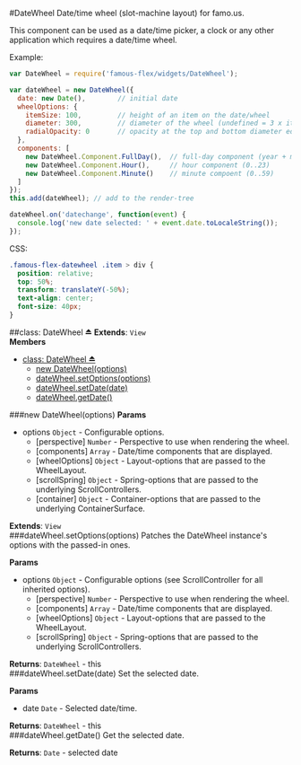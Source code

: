 <a name="module_DateWheel"></a>
#DateWheel
Date/time wheel (slot-machine layout) for famo.us.

This component can be used as a date/time picker, a clock or
any other application which requires a date/time wheel.

Example:

```javascript
var DateWheel = require('famous-flex/widgets/DateWheel');

var dateWheel = new DateWheel({
  date: new Date(),        // initial date
  wheelOptions: {
    itemSize: 100,         // height of an item on the date/wheel
    diameter: 300,         // diameter of the wheel (undefined = 3 x itemSize)
    radialOpacity: 0       // opacity at the top and bottom diameter edge
  },
  components: [
    new DateWheel.Component.FullDay(),  // full-day component (year + month + day)
    new DateWheel.Component.Hour(),     // hour component (0..23)
    new DateWheel.Component.Minute()    // minute compoent (0..59)
  ]
});
this.add(dateWheel); // add to the render-tree

dateWheel.on('datechange', function(event) {
  console.log('new date selected: ' + event.date.toLocaleString());
});
```

CSS:

```css
.famous-flex-datewheel .item > div {
  position: relative;
  top: 50%;
  transform: translateY(-50%);
  text-align: center;
  font-size: 40px;
}
```

<a name="exp_module_DateWheel"></a>
##class: DateWheel ⏏
**Extends**: `View`  
**Members**

* [class: DateWheel ⏏](#exp_module_DateWheel)
  * [new DateWheel(options)](#exp_new_module_DateWheel)
  * [dateWheel.setOptions(options)](#module_DateWheel#setOptions)
  * [dateWheel.setDate(date)](#module_DateWheel#setDate)
  * [dateWheel.getDate()](#module_DateWheel#getDate)

<a name="exp_new_module_DateWheel"></a>
###new DateWheel(options)
**Params**

- options `Object` - Configurable options.  
  - \[perspective\] `Number` - Perspective to use when rendering the wheel.  
  - \[components\] `Array` - Date/time components that are displayed.  
  - \[wheelOptions\] `Object` - Layout-options that are passed to the WheelLayout.  
  - \[scrollSpring\] `Object` - Spring-options that are passed to the underlying ScrollControllers.  
  - \[container\] `Object` - Container-options that are passed to the underlying ContainerSurface.  

**Extends**: `View`  
<a name="module_DateWheel#setOptions"></a>
###dateWheel.setOptions(options)
Patches the DateWheel instance's options with the passed-in ones.

**Params**

- options `Object` - Configurable options (see ScrollController for all inherited options).  
  - \[perspective\] `Number` - Perspective to use when rendering the wheel.  
  - \[components\] `Array` - Date/time components that are displayed.  
  - \[wheelOptions\] `Object` - Layout-options that are passed to the WheelLayout.  
  - \[scrollSpring\] `Object` - Spring-options that are passed to the underlying ScrollControllers.  

**Returns**: `DateWheel` - this  
<a name="module_DateWheel#setDate"></a>
###dateWheel.setDate(date)
Set the selected date.

**Params**

- date `Date` - Selected date/time.  

**Returns**: `DateWheel` - this  
<a name="module_DateWheel#getDate"></a>
###dateWheel.getDate()
Get the selected date.

**Returns**: `Date` - selected date  
